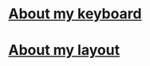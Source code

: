 # [About my keyboard](https://www.youtube.com/watch?v=rrska7UU7BE)

# [About my layout](https://www.youtube.com/watch?v=yiwUjLaebuw)
